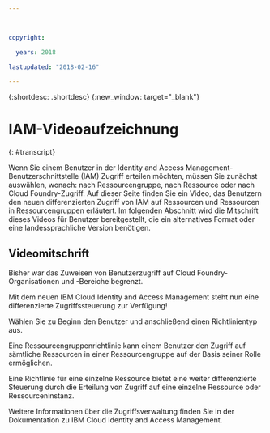 ```yaml
---

 

copyright:

  years: 2018

lastupdated: "2018-02-16" 

---
```



{:shortdesc: .shortdesc} 
{:new_window: target="_blank"}

# IAM-Videoaufzeichnung
{: #transcript}

Wenn Sie einem Benutzer in der Identity and Access Management-Benutzerschnittstelle (IAM) Zugriff erteilen möchten, müssen Sie zunächst auswählen, wonach: nach Ressourcengruppe, nach Ressource oder nach Cloud Foundry-Zugriff. Auf dieser Seite finden Sie ein Video, das Benutzern den neuen differenzierten Zugriff von IAM auf Ressourcen und Ressourcen in Ressourcengruppen erläutert. Im folgenden Abschnitt wird die Mitschrift dieses Videos für Benutzer bereitgestellt, die ein alternatives Format oder eine landessprachliche Version benötigen.  


## Videomitschrift

Bisher war das Zuweisen von Benutzerzugriff auf Cloud Foundry-Organisationen und -Bereiche begrenzt. 

Mit dem neuen IBM Cloud Identity and Access Management steht nun eine differenzierte Zugriffssteuerung zur Verfügung!

Wählen Sie zu Beginn den Benutzer und anschließend einen Richtlinientyp aus.

Eine Ressourcengruppenrichtlinie kann einem Benutzer den Zugriff auf sämtliche Ressourcen in einer Ressourcengruppe auf der Basis seiner Rolle ermöglichen. 

Eine Richtlinie für eine einzelne Ressource bietet eine weiter differenzierte Steuerung durch die Erteilung von Zugriff auf eine einzelne Ressource oder Ressourceninstanz. 

Weitere Informationen über die Zugriffsverwaltung finden Sie in der Dokumentation zu IBM Cloud Identity and Access Management.
